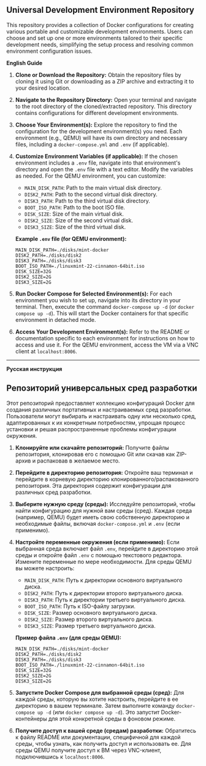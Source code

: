 ## Universal Development Environment Repository

This repository provides a collection of Docker configurations for creating various portable and customizable development environments. Users can choose and set up one or more environments tailored to their specific development needs, simplifying the setup process and resolving common environment configuration issues.

**English Guide**

1.  **Clone or Download the Repository:** Obtain the repository files by cloning it using Git or downloading as a ZIP archive and extracting it to your desired location.

2.  **Navigate to the Repository Directory:** Open your terminal and navigate to the root directory of the cloned/extracted repository. This directory contains configurations for different development environments.

3.  **Choose Your Environment(s):** Explore the repository to find the configuration for the development environment(s) you need. Each environment (e.g., QEMU) will have its own directory and necessary files, including a `docker-compose.yml` and `.env` (if applicable).

4.  **Customize Environment Variables (if applicable):** If the chosen environment includes a `.env` file, navigate into that environment's directory and open the `.env` file with a text editor.  Modify the variables as needed. For the QEMU environment, you can customize:
    *   `MAIN_DISK_PATH`:  Path to the main virtual disk directory.
    *   `DISK2_PATH`:  Path to the second virtual disk directory.
    *   `DISK3_PATH`:  Path to the third virtual disk directory.
    *   `BOOT_ISO_PATH`:  Path to the boot ISO file.
    *   `DISK_SIZE`:  Size of the main virtual disk.
    *   `DISK2_SIZE`:  Size of the second virtual disk.
    *   `DISK3_SIZE`:  Size of the third virtual disk.

    **Example `.env` file (for QEMU environment):**
    ```
    MAIN_DISK_PATH=./disks/mint-docker
    DISK2_PATH=./disks/disk2
    DISK3_PATH=./disks/disk3
    BOOT_ISO_PATH=./linuxmint-22-cinnamon-64bit.iso
    DISK_SIZE=32G
    DISK2_SIZE=2G
    DISK3_SIZE=2G
    ```

5.  **Run Docker Compose for Selected Environment(s):**  For each environment you wish to set up, navigate into its directory in your terminal. Then, execute the command `docker-compose up -d` (or `docker compose up -d`). This will start the Docker containers for that specific environment in detached mode.

6.  **Access Your Development Environment(s):**  Refer to the README or documentation specific to each environment for instructions on how to access and use it. For the QEMU environment, access the VM via a VNC client at `localhost:8006`.

---

**Русская инструкция**

## Репозиторий универсальных сред разработки

Этот репозиторий предоставляет коллекцию конфигураций Docker для создания различных портативных и настраиваемых сред разработки. Пользователи могут выбирать и настраивать одну или несколько сред, адаптированных к их конкретным потребностям, упрощая процесс установки и решая распространенные проблемы конфигурации окружения.

1.  **Клонируйте или скачайте репозиторий:** Получите файлы репозитория, клонировав его с помощью Git или скачав как ZIP-архив и распаковав в желаемое место.

2.  **Перейдите в директорию репозитория:** Откройте ваш терминал и перейдите в корневую директорию клонированного/распакованного репозитория. Эта директория содержит конфигурации для различных сред разработки.

3.  **Выберите нужную среду (среды):** Исследуйте репозиторий, чтобы найти конфигурацию для нужной вам среды (сред). Каждая среда (например, QEMU) будет иметь свою собственную директорию и необходимые файлы, включая `docker-compose.yml` и `.env` (если применимо).

4.  **Настройте переменные окружения (если применимо):** Если выбранная среда включает файл `.env`, перейдите в директорию этой среды и откройте файл `.env` с помощью текстового редактора. Измените переменные по мере необходимости. Для среды QEMU вы можете настроить:
    *   `MAIN_DISK_PATH`: Путь к директории основного виртуального диска.
    *   `DISK2_PATH`: Путь к директории второго виртуального диска.
    *   `DISK3_PATH`: Путь к директории третьего виртуального диска.
    *   `BOOT_ISO_PATH`: Путь к ISO-файлу загрузки.
    *   `DISK_SIZE`: Размер основного виртуального диска.
    *   `DISK2_SIZE`: Размер второго виртуального диска.
    *   `DISK3_SIZE`: Размер третьего виртуального диска.

    **Пример файла `.env` (для среды QEMU):**
    ```
    MAIN_DISK_PATH=./disks/mint-docker
    DISK2_PATH=./disks/disk2
    DISK3_PATH=./disks/disk3
    BOOT_ISO_PATH=./linuxmint-22-cinnamon-64bit.iso
    DISK_SIZE=32G
    DISK2_SIZE=2G
    DISK3_SIZE=2G
    ```

5.  **Запустите Docker Compose для выбранной среды (сред):** Для каждой среды, которую вы хотите настроить, перейдите в ее директорию в вашем терминале. Затем выполните команду `docker-compose up -d` (или `docker compose up -d`). Это запустит Docker-контейнеры для этой конкретной среды в фоновом режиме.

6.  **Получите доступ к вашей среде (средам) разработки:** Обратитесь к файлу README или документации, специфичной для каждой среды, чтобы узнать, как получить доступ и использовать ее. Для среды QEMU получите доступ к ВМ через VNC-клиент, подключившись к `localhost:8006`.